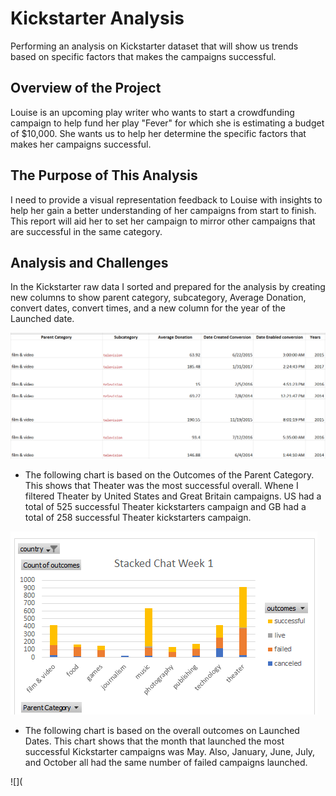 # Kickstarter Analysis 
Performing an analysis on Kickstarter dataset that will show us trends based on specific factors that makes the campaigns successful.
## Overview of the Project
Louise is an upcoming play writer who wants to start a crowdfunding campaign to help fund her play "Fever" for which she is estimating a budget of $10,000. She wants us to help her determine the specific factors that makes her campaigns successful.
## The Purpose of This Analysis
I need to provide a visual representation feedback to Louise with insights to help her gain a better understanding of her campaigns from start to finish. This report will aid her to set her campaign to mirror other campaigns that are successful in the same category.
## Analysis and Challenges
In the Kickstarter raw data I sorted and prepared for the analysis by creating new columns to show parent category, subcategory, Average Donation, convert dates, convert times, and a new column for the year of the Launched date.

![](TableRead.png)


- The following chart is based on the Outcomes of the Parent Category. This shows that Theater was the most successful overall. Whene I filtered Theater by United States and Great Britain campaigns. US had a total of 525 successful Theater kickstarters campaign and GB had a total of 258 successful Theater kickstarters campaign.

![](https://github.com/QIhunwoKingsley/Kickstarter-analysis/blob/main/Stacked%20Chat%20Week%201.png)


- The following chart is based on the overall outcomes on Launched Dates. This chart shows that the month that launched the most successful Kickstarter campaigns was May. Also, January, June, July, and October all had the same number of failed campaigns launched.

![](
